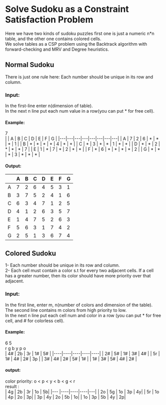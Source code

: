 # Solve Sudoku as a Constraint Satisfaction Problem
 Here we have two kinds of sudoku puzzles first one is just a numeric n*n table, and the other one contains colored cells. <br>
 We solve tables as a CSP problem using the Backtrack algorithm with forward-checking and MRV and Degree heuristics. <br>


## Normal Sudoku
There is just one rule here: Each number should be unique in its row and column.

### Input:
In the first-line enter n(dimension of table). </br>
In the next n line put each num value in a row(you can put * for free cell).

#### Example: 
7 </br>
|   | A | B | C | D | E | F | G |
|---|---|---|---|---|---|---|---|
| A | 7 | 2 | 6 | * | * | * | 1 |
| B | * | * | * | * | 4 | * | * |
| C | * | 3 | * | * | 1 | * | * |
| D | * | * | 2 | * | * | * | 7 |
| E | 1 | * | 7 | * | 2 | * | * |
| F | * | 6 | * | * | * | * | 2 |
| G | * | * | * | 3 | * | * | * |

#### Output:
|   | A | B | C | D | E | F | G |
|---|---|---|---|---|---|---|---|
| A | 7 | 2 | 6 | 4 | 5 | 3 | 1 |
| B | 3 | 7 | 5 | 2 | 4 | 1 | 6 |
| C | 6 | 3 | 4 | 7 | 1 | 2 | 5 |
| D | 4 | 1 | 2 | 6 | 3 | 5 | 7 |
| E | 1 | 4 | 7 | 5 | 2 | 6 | 3 |
| F | 5 | 6 | 3 | 1 | 7 | 4 | 2 |
| G | 2 | 5 | 1 | 3 | 6 | 7 | 4 |

## Colored Sudoku
1- Each number should be unique in its row and column.<br>
2- Each cell must contain a color s.t for every two adjacent cells. If a cell has a greater number, then its color should have more priority over that adjacent.

### Input:
In the first line, enter m, n(number of colors and dimension of the table).<br>
The second line contains m colors from high priority to low.<br>
In the next n line put each cell num and color in a row (you can put * for free cell, and # for colorless cell).<br>

#### Example: </br>
6 5</br>
r g b y p o</br>
| 4# | 2b | 3r | 1# | 5# |
|----|----|----|----|----|
| 2# | 5# | 1# | 3# | 4# |
| 5r | 1# | 4# | 2# | 3p |
| 3# | 4# | 2# | 5# | 1# |
| 1# | 3# | 5# | 4# | 2# |

#### output:</br>
color priority: o <  p <  y <  b <  g <  r</br>
result :</br>
| 4g | 2b | 3r | 1o | 5b|
|--- |----|----|----|---|
| 2o | 5g | 1o | 3p | 4y|
| 5r | 1o | 4p | 2o | 3p|
| 3p | 4y | 2o | 5b | 1o|
| 1o | 3p | 5b | 4y | 2p|
